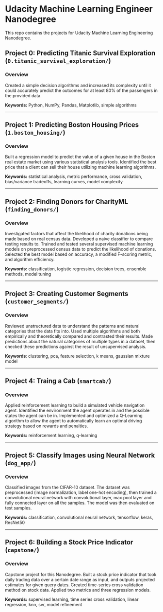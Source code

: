 # Udacity Machine Learning Engineer Nanodegree 

This repo contains the projects for Udacity Machine Learning Engineering Nanodegree.  


## Project 0: Predicting Titanic Survival Exploration (`0.titanic_survival_exploration/`)
### Overview 
Created a simple decision algorithms and increased its complexity until it could accurately predict the outcomes for at least 80% of the passengers in the provided data. 

**Keywords:** Python, NumPy, Pandas, Matplotlib, simple algorithms

---  

## Project 1: Predicting Boston Housing Prices (`1.boston_housing/`) 
### Overview 
Built a regression model to predict the value of a given house in the Boston real estate market using various statistical analysis tools. Identified the best price that a client can sell their house utilizing machine learning algorithms.   

**Keywords:** statistical analysis, metric performance, cross validation, bias/variance tradeoffs, learning curves, model complexity  


---  

## Project 2: Finding Donors for CharityML (`finding_donors/`) 
### Overview 
Investigated factors that affect the likelihood of charity donations being made based on real census data. Developed a naive classifier to compare testing results to. Trained and tested several supervised machine learning models on preprocessed census data to predict the likelihood of donations. Selected the best model based on accuracy, a modified F-scoring metric, and algorithm efficiency. 

**Keywords:** classification, logistic regression, decision trees, ensemble methods, model tuning 


---  

## Project 3: Creating Customer Segments (`customer_segments/`) 
### Overview 
Reviewed unstructured data to understand the patterns and natural categories that the data fits into. Used multiple algorithms and both empirically and theoretically compared and contrasted their results. Made predictions about the natural categories of multiple types in a dataset, then checked these predictions against the result of unsupervised analysis. 

**Keywords**: clustering, pca, feature selection, k means, gaussian mixture model 


---  

## Project 4: Traing a Cab (`smartcab/`) 
### Overview 
Applied reinforcement learning to build a simulated vehicle navigation agent. Identified the environment the agent operates in and the possible states the agent can be in. Implemented and optimized a Q-Learning algorithm to allow the agent to automatically learn an optimal driving strategy based on rewards and penalties. 

**Keywords:** reinforcement learning, q-learning 


---  

## Project 5: Classify Images using Neural Network (`dog_app/`) 
### Overview 
Classified images from the CIFAR-10 dataset. The dataset was preprocessed (image normalization, label one-hot encoding), then trained a convolutional neural network with convolutional layer, max pool layer and fully connected layer on all the samples. The model was then evaluated on test samples. 

**Keywords:** classification, convolutional neural network, tensorflow, keras, ResNet50


---  

## Project 6: Building a Stock Price Indicator (`capstone/`) 
### Overview 
Capstone project for this Nanodegree. Built a stock price indicator that took daily trading data over a certain date range as input, and outputs projected estimates for given query dates. Created time-series cross validation method on stock data. Applied two metrics and three regression models.  

**Keywords:** supervised learning, time series cross validation, linear regression, knn, svr, model refinement

